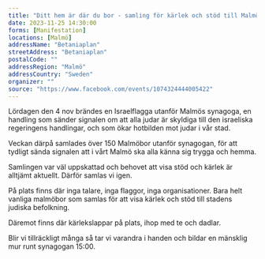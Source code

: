 ```yaml
---
title: "Ditt hem är där du bor - samling för kärlek och stöd till Malmös judiska befolkning"
date: 2023-11-25 14:30:00
forms: [Manifestation]
locations: [Malmö]
addressName: "Betaniaplan"
streetAddress: "Betaniaplan"
postalCode: ""
addressRegion: "Malmö"
addressCountry: "Sweden"
organizer: ""
source: "https://www.facebook.com/events/1074324444005422"
---
```

Lördagen den 4 nov brändes en Israelflagga utanför Malmös synagoga, en handling som sänder signalen om att alla judar är skyldiga till den israeliska regeringens handlingar, och som ökar hotbilden mot judar i vår stad.

Veckan därpå samlades över 150 Malmöbor utanför synagogan, för att tydligt sända signalen att i vårt Malmö ska alla känna sig trygga och hemma.

Samlingen var väl uppskattad och behovet att visa stöd och kärlek är alltjämt aktuellt. Därför samlas vi igen.

På plats finns där inga talare, inga flaggor, inga organisationer. Bara helt vanliga malmöbor som samlas för att visa kärlek och stöd till stadens judiska befolkning.

Däremot finns där kärlekslappar på plats, ihop med te och dadlar.

Blir vi tillräckligt många så tar vi varandra i handen och bildar en mänsklig mur runt synagogan 15:00.
